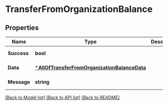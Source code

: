 # TransferFromOrganizationBalance

## Properties
Name | Type | Description | Notes
------------ | ------------- | ------------- | -------------
**Success** | **bool** |  | [default to null]
**Data** | [***AllOfTransferFromOrganizationBalanceData**](AllOfTransferFromOrganizationBalanceData.md) |  | [default to null]
**Message** | **string** |  | [default to null]

[[Back to Model list]](../README.md#documentation-for-models) [[Back to API list]](../README.md#documentation-for-api-endpoints) [[Back to README]](../README.md)

